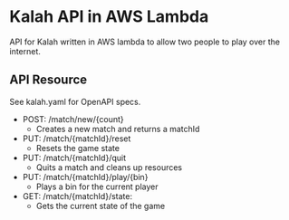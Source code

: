 # Kalah API in AWS Lambda
API for Kalah written in AWS lambda to allow two people to play over the internet.

## API Resource
See kalah.yaml for OpenAPI specs.

- POST: /match/new/{count}
    - Creates a new match and returns a matchId
- PUT: /match/{matchId}/reset
    - Resets the game state
- PUT: /match/{matchId}/quit
    - Quits a match and cleans up resources
- PUT: /match/{matchId}/play/{bin}
    - Plays a bin for the current player
- GET: /match/{matchId}/state:
    - Gets the current state of the game